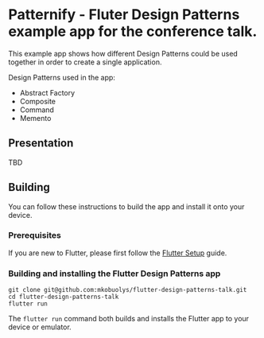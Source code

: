 # Patternify - Fluter Design Patterns example app for the conference talk.

This example app shows how different Design Patterns could be used together in order to create a single application.

Design Patterns used in the app:

- Abstract Factory
- Composite
- Command
- Memento

## Presentation

TBD

## Building

You can follow these instructions to build the app and install it onto your device.

### Prerequisites

If you are new to Flutter, please first follow the [Flutter Setup](https://flutter.dev/setup/) guide.

### Building and installing the Flutter Design Patterns app

```
git clone git@github.com:mkobuolys/flutter-design-patterns-talk.git
cd flutter-design-patterns-talk
flutter run
```

The `flutter run` command both builds and installs the Flutter app to your device or emulator.
